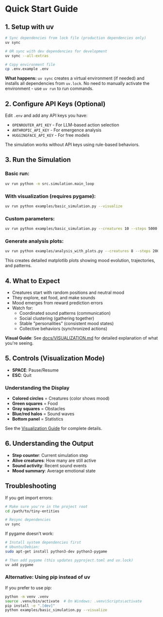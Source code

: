 # Quick Start Guide

## 1. Setup with uv

```bash
# Sync dependencies from lock file (production dependencies only)
uv sync

# OR sync with dev dependencies for development
uv sync --all-extras

# Copy environment file
cp .env.example .env
```

**What happens:** `uv sync` creates a virtual environment (if needed) and installs all dependencies from `uv.lock`. No need to manually activate the environment - use `uv run` to run commands.

## 2. Configure API Keys (Optional)

Edit `.env` and add any API keys you have:
- `OPENROUTER_API_KEY` - For LLM-based action selection
- `ANTHROPIC_API_KEY` - For emergence analysis
- `HUGGINGFACE_API_KEY` - For free models

The simulation works without API keys using rule-based behaviors.

## 3. Run the Simulation

### Basic run:
```bash
uv run python -m src.simulation.main_loop
```

### With visualization (requires pygame):
```bash
uv run python examples/basic_simulation.py --visualize
```

### Custom parameters:
```bash
uv run python examples/basic_simulation.py --creatures 10 --steps 5000
```

### Generate analysis plots:
```bash
uv run python examples/analysis_with_plots.py --creatures 8 --steps 2000
```

This creates detailed matplotlib plots showing mood evolution, trajectories, and patterns.

## 4. What to Expect

- Creatures start with random positions and neutral mood
- They explore, eat food, and make sounds
- Mood emerges from reward prediction errors
- Watch for:
  - Coordinated sound patterns (communication)
  - Social clustering (gathering together)
  - Stable "personalities" (consistent mood states)
  - Collective behaviors (synchronized actions)

**Visual Guide**: See [docs/VISUALIZATION.md](docs/VISUALIZATION.md) for detailed explanation of what you're seeing.

## 5. Controls (Visualization Mode)

- **SPACE**: Pause/Resume
- **ESC**: Quit

### Understanding the Display

- **Colored circles** = Creatures (color shows mood)
- **Green squares** = Food
- **Gray squares** = Obstacles  
- **Blue/red halos** = Sound waves
- **Bottom panel** = Statistics

See the [Visualization Guide](docs/VISUALIZATION.md) for complete details.

## 6. Understanding the Output

- **Step counter**: Current simulation step
- **Alive creatures**: How many are still active
- **Sound activity**: Recent sound events
- **Mood summary**: Average emotional state

## Troubleshooting

If you get import errors:
```bash
# Make sure you're in the project root
cd /path/to/tiny-entities

# Resync dependencies
uv sync
```

If pygame doesn't work:
```bash
# Install system dependencies first
# Ubuntu/Debian:
sudo apt-get install python3-dev python3-pygame

# Then add pygame (this updates pyproject.toml and uv.lock)
uv add pygame
```

### Alternative: Using pip instead of uv

If you prefer to use pip:
```bash
python -m venv .venv
source .venv/bin/activate  # On Windows: .venv\Scripts\activate
pip install -e ".[dev]"
python examples/basic_simulation.py --visualize
```